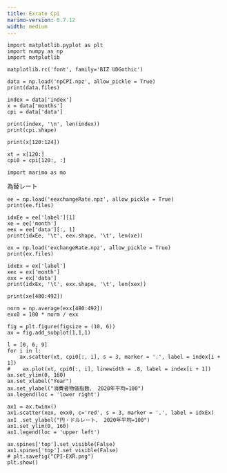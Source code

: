 ```yaml
---
title: Exrate Cpi
marimo-version: 0.7.12
width: medium
---
```


```{.python.marimo}
import matplotlib.pyplot as plt
import numpy as np
import matplotlib

matplotlib.rc('font', family='BIZ UDGothic')
```

```{.python.marimo}
data = np.load('npCPI.npz', allow_pickle = True)
print(data.files)
```

```{.python.marimo}
index = data['index']
x = data['months']
cpi = data['data']
```

```{.python.marimo}
print(index, '\n', len(index))
print(cpi.shape)
```

```{.python.marimo}
print(x[120:124])
```

```{.python.marimo}
xt = x[120:]
cpi0 = cpi[120:, :]
```

```{.python.marimo}
import marimo as mo
```

為替レート

```{.python.marimo}
ee = np.load('eexchangeRate.npz', allow_pickle = True)
print(ee.files)
```

```{.python.marimo}
idxEe = ee['label'][1]
xe = ee['month']
eex = ee['data'][:, 1]
print(idxEe, '\t', eex.shape, '\t', len(xe))
```

```{.python.marimo}
ex = np.load('exchangeRate.npz', allow_pickle = True)
print(ex.files)
```

```{.python.marimo}
idxEx = ex['label']
xex = ex['month']
exx = ex['data']
print(idxEx, '\t', exx.shape, '\t', len(xex))
```

```{.python.marimo}
print(xe[480:492])
```

```{.python.marimo}
norm = np.average(exx[480:492])
exx0 = 100 * norm / exx
```

```{.python.marimo}
fig = plt.figure(figsize = (10, 6)) 
ax = fig.add_subplot(1,1,1)

l = [0, 6, 9]
for i in l:
    ax.scatter(xt, cpi0[:, i], s = 3, marker = '.', label = index[i + 1])
#    ax.plot(xt, cpi0[:, i], linewidth = .8, label = index[i + 1])
ax.set_ylim(0, 160)
ax.set_xlabel("Year")
ax.set_ylabel("消費者物価指数、 2020年平均=100")
ax.legend(loc = 'lower right')

ax1 = ax.twinx() 
ax1.scatter(xex, exx0, c='red', s = 3, marker = '.', label = idxEx) 
ax1 .set_ylabel("円・ドルレート、 2020年平均=100")
ax1.set_ylim(0, 160)
ax1.legend(loc = 'upper left')
 
ax.spines['top'].set_visible(False) 
ax1.spines['top'].set_visible(False) 
# plt.savefig("CPI-EXR.png")   
plt.show()
```